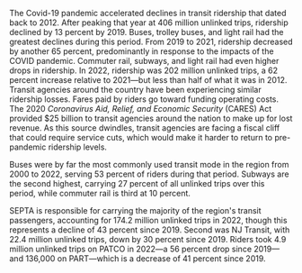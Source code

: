 The Covid-19 pandemic accelerated declines in transit ridership that dated back to 2012. After peaking that year at 406 million unlinked trips, ridership declined by 13 percent by 2019. Buses, trolley buses, and light rail had the greatest declines during this period. From 2019 to 2021, ridership decreased by another 65 percent, predominantly in response to the impacts of the COVID pandemic. Commuter rail, subways, and light rail had even higher drops in ridership. In 2022, ridership was 202 million unlinked trips, a 62 percent increase relative to 2021—but less than half of what it was in 2012. Transit agencies around the country have been experiencing similar ridership losses. Fares paid by riders go toward funding operating costs. The 2020 _Coronavirus Aid, Relief, and Economic Security_ (CARES) Act provided $25 billion to transit agencies around the nation to make up for lost revenue. As this source dwindles, transit agencies are facing a fiscal cliff that could require service cuts, which would make it harder to return to pre-pandemic ridership levels.  

Buses were by far the most commonly used transit mode in the region from 2000 to 2022, serving 53 percent of riders during that period. Subways are the second highest, carrying 27 percent of all unlinked trips over this period, while commuter rail is third at 10 percent. 

SEPTA is responsible for carrying the majority of the region's transit passengers, accounting for 174.2 million unlinked trips in 2022, though this represents a decline of 43 percent since 2019. Second was NJ Transit, with 22.4 million unlinked trips, down by 30 percent since 2019. Riders took 4.9 million unlinked trips on PATCO in 2022—a 56 percent drop since 2019—and 136,000 on PART—which is a decrease of 41 percent since 2019.